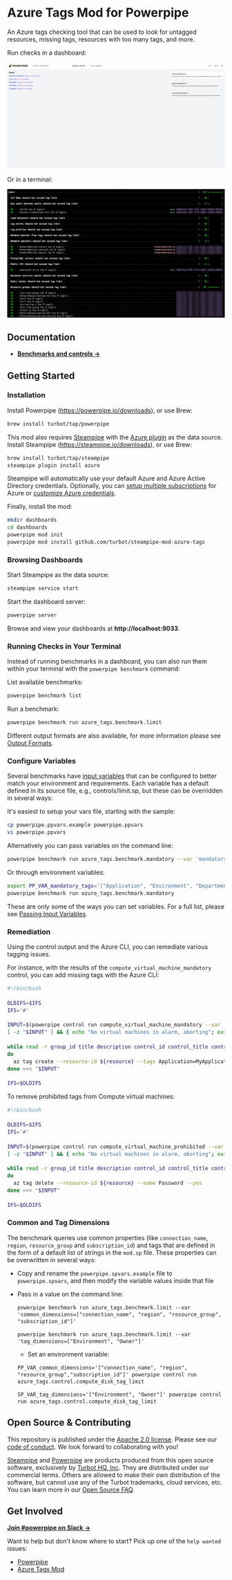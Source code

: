 # Azure Tags Mod for Powerpipe

An Azure tags checking tool that can be used to look for untagged resources, missing tags, resources with too many tags, and more.

Run checks in a dashboard:

![image](https://raw.githubusercontent.com/turbot/steampipe-mod-azure-tags/main/docs/azure_tags_dashboard.png)

Or in a terminal:

![image](https://raw.githubusercontent.com/turbot/steampipe-mod-azure-tags/main/docs/azure_tags_mod_terminal.png)

## Documentation

- **[Benchmarks and controls →](https://hub.powerpipe.io/mods/turbot/azure_tags/controls)**

## Getting Started

### Installation

Install Powerpipe (https://powerpipe.io/downloads), or use Brew:

```sh
brew install turbot/tap/powerpipe
```

This mod also requires [Steampipe](https://steampipe.io) with the [Azure plugin](https://hub.steampipe.io/plugins/turbot/azure) as the data source. Install Steampipe (https://steampipe.io/downloads), or use Brew:

```sh
brew install turbot/tap/steampipe
steampipe plugin install azure
```

Steampipe will automatically use your default Azure and Azure Active Directory credentials. Optionally, you can [setup multiple subscriptions](https://hub.steampipe.io/plugins/turbot/azure#multi-subscription-connections) for Azure or [customize Azure credentials](https://hub.steampipe.io/plugins/turbot/azure#configuring-azure-credentials).

Finally, install the mod:

```sh
mkdir dashboards
cd dashboards
powerpipe mod init
powerpipe mod install github.com/turbot/steampipe-mod-azure-tags
```

### Browsing Dashboards

Start Steampipe as the data source:

```sh
steampipe service start
```

Start the dashboard server:

```sh
powerpipe server
```

Browse and view your dashboards at **http://localhost:9033**.

### Running Checks in Your Terminal

Instead of running benchmarks in a dashboard, you can also run them within your
terminal with the `powerpipe benchmark` command:

List available benchmarks:

```sh
powerpipe benchmark list
```

Run a benchmark:

```sh
powerpipe benchmark run azure_tags.benchmark.limit
```

Different output formats are also available, for more information please see
[Output Formats](https://powerpipe.io/docs/reference/cli/benchmark#output-formats).

### Configure Variables

Several benchmarks have [input variables](https://powerpipe.io/docs/build/mod-variables#input-variables) that can be configured to better match your environment and requirements. Each variable has a default defined in its source file, e.g., controls/limit.sp, but these can be overridden in several ways:

It's easiest to setup your vars file, starting with the sample:

```sh
cp powerpipe.ppvars.example powerpipe.ppvars
vi powerpipe.ppvars
```

Alternatively you can pass variables on the command line:

```sh
powerpipe benchmark run azure_tags.benchmark.mandatory --var 'mandatory_tags=["Application", "Environment", "Department", "Owner"]'
```

Or through environment variables:

```sh
export PP_VAR_mandatory_tags='["Application", "Environment", "Department"]'
powerpipe benchmark run azure_tags.benchmark.mandatory
```

These are only some of the ways you can set variables. For a full list, please see [Passing Input Variables](https://powerpipe.io/docs/build/mod-variables#passing-input-variables).

### Remediation

Using the control output and the Azure CLI, you can remediate various tagging issues.

For instance, with the results of the `compute_virtual_machine_mandatory` control, you can add missing tags with the Azure CLI:

```sh
#!/bin/bash

OLDIFS=$IFS
IFS='#'

INPUT=$(powerpipe control run compute_virtual_machine_mandatory --var 'mandatory_tags=["Application"]' --output csv --header=false --separator '#' | grep 'alarm')
[ -z "$INPUT" ] && { echo "No virtual machines in alarm, aborting"; exit 0; }

while read -r group_id title description control_id control_title control_description reason resource status resource_group subscription
do
  az tag create --resource-id ${resource} --tags Application=MyApplication
done <<< "$INPUT"

IFS=$OLDIFS
```

To remove prohibited tags from Compute virtual machines:
```sh
#!/bin/bash

OLDIFS=$IFS
IFS='#'

INPUT=$(powerpipe control run compute_virtual_machine_prohibited --var 'prohibited_tags=["Password"]' --output csv --header=false --separator '#' | grep 'alarm')
[ -z "$INPUT" ] && { echo "No virtual machines in alarm, aborting"; exit 0; }

while read -r group_id title description control_id control_title control_description reason resource status resource_group subscription
do
  az tag delete --resource-id ${resource} --name Password --yes
done <<< "$INPUT"

IFS=$OLDIFS
```

### Common and Tag Dimensions

The benchmark queries use common properties (like `connection_name`, `region`, `resource_group` and `subscription_id`) and tags that are defined in the form of a default list of strings in the `mod.sp` file. These properties can be overwritten in several ways:


- Copy and rename the `powerpipe.spvars.example` file to `powerpipe.spvars`, and then modify the variable values inside that file
- Pass in a value on the command line:

  ```shell
  powerpipe benchmark run azure_tags.benchmark.limit --var 'common_dimensions=["connection_name", "region", "resource_group", "subscription_id"]'
  ```

  ```shell
  powerpipe benchmark run azure_tags.benchmark.limit --var 'tag_dimensions=["Environment", "Owner"]'
  ```

  - Set an environment variable:

  ```shell
  PP_VAR_common_dimensions='["connection_name", "region", "resource_group","subscription_id"]' powerpipe control run azure_tags.control.compute_disk_tag_limit
  ```

  ```shell
  SP_VAR_tag_dimensions='["Environment", "Owner"]' powerpipe control run azure_tags.control.compute_disk_tag_limit
  ```

## Open Source & Contributing

This repository is published under the [Apache 2.0 license](https://www.apache.org/licenses/LICENSE-2.0). Please see our [code of conduct](https://github.com/turbot/.github/blob/main/CODE_OF_CONDUCT.md). We look forward to collaborating with you!

[Steampipe](https://steampipe.io) and [Powerpipe](https://powerpipe.io) are products produced from this open source software, exclusively by [Turbot HQ, Inc](https://turbot.com). They are distributed under our commercial terms. Others are allowed to make their own distribution of the software, but cannot use any of the Turbot trademarks, cloud services, etc. You can learn more in our [Open Source FAQ](https://turbot.com/open-source).

## Get Involved

**[Join #powerpipe on Slack →](https://turbot.com/community/join)**

Want to help but don't know where to start? Pick up one of the `help wanted` issues:

- [Powerpipe](https://github.com/turbot/powerpipe/labels/help%20wanted)
- [Azure Tags Mod](https://github.com/turbot/steampipe-mod-azure-tags/labels/help%20wanted)
